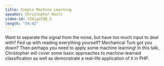 ```yaml
---
title: Simple Machine Learning
speaker: Christopher Hoult
video-id: tSUjgzCQB_4
length: "54:42"
---
```

Want to separate the signal from the noise, but have too much input to deal with? Fed up with reading everything yourself? Mechanical Turk got you down? Then perhaps you need to apply some machine learning! In this talk, Christopher will cover some basic approaches to machine-learned classification as well as demonstrate a real-life application of it in PHP.